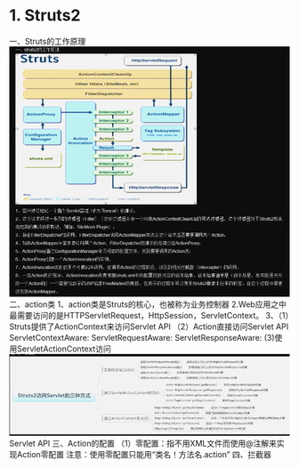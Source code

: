 # 1. Struts2
一、Struts的工作原理
![Struts工作原理](_v_images/_struts工作原理_1531796317_7989.png)
 二、action类
1、action类是Struts的核心，也被称为业务控制器
2.Web应用之中最需要访问的是HTTPServletRequest，HttpSession，ServletContext。
3、（1）Struts提供了ActionContext来访问Servlet API
       （2）Action直接访问Servlet API
         ServletContextAware:
         ServletRequestAware:
         ServletResponseAware:
       (3)使用ServletActionContext访问
![ServletActionContext](_v_images/_servletact_1531796640_9388.png)
Servlet API
三、Action的配置
（1）零配置：指不用XML文件而使用@注解来实现Action零配置
注意：使用零配置只能用“类名！方法名.action”
四、拦截器